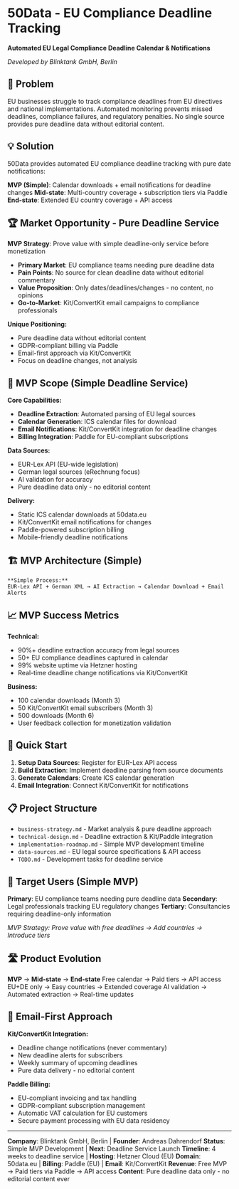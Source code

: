 # 50Data - EU Compliance Deadline Tracking

**Automated EU Legal Compliance Deadline Calendar & Notifications**

*Developed by Blinktank GmbH, Berlin*

## 🎯 Problem

EU businesses struggle to track compliance deadlines from EU directives and national implementations. Automated monitoring prevents missed deadlines, compliance failures, and regulatory penalties. No single source provides pure deadline data without editorial content.

## 💡 Solution

50Data provides automated EU compliance deadline tracking with pure date notifications:

**MVP (Simple)**: Calendar downloads + email notifications for deadline changes
**Mid-state**: Multi-country coverage + subscription tiers via Paddle
**End-state**: Extended EU country coverage + API access

## 🏆 Market Opportunity - Pure Deadline Service

**MVP Strategy**: Prove value with simple deadline-only service before monetization

- **Primary Market**: EU compliance teams needing pure deadline data
- **Pain Points**: No source for clean deadline data without editorial commentary
- **Value Proposition**: Only dates/deadlines/changes - no content, no opinions
- **Go-to-Market**: Kit/ConvertKit email campaigns to compliance professionals

**Unique Positioning:**
- Pure deadline data without editorial content
- GDPR-compliant billing via Paddle
- Email-first approach via Kit/ConvertKit
- Focus on deadline changes, not analysis

## 🚀 MVP Scope (Simple Deadline Service)

**Core Capabilities:**
- **Deadline Extraction**: Automated parsing of EU legal sources
- **Calendar Generation**: ICS calendar files for download
- **Email Notifications**: Kit/ConvertKit integration for deadline changes
- **Billing Integration**: Paddle for EU-compliant subscriptions

**Data Sources:**
- EUR-Lex API (EU-wide legislation)
- German legal sources (eRechnung focus)
- AI validation for accuracy
- Pure deadline data only - no editorial content

**Delivery:**
- Static ICS calendar downloads at 50data.eu
- Kit/ConvertKit email notifications for changes
- Paddle-powered subscription billing
- Mobile-friendly deadline notifications

## 🏗️ MVP Architecture (Simple)

```
**Simple Process:**
EUR-Lex API + German XML → AI Extraction → Calendar Download + Email Alerts
```

## 📈 MVP Success Metrics

**Technical:**
- 90%+ deadline extraction accuracy from legal sources
- 50+ EU compliance deadlines captured in calendar
- 99% website uptime via Hetzner hosting
- Real-time deadline change notifications via Kit/ConvertKit

**Business:**
- 100 calendar downloads (Month 3)
- 50 Kit/ConvertKit email subscribers (Month 3)
- 500 downloads (Month 6)
- User feedback collection for monetization validation

## 🚦 Quick Start

1. **Setup Data Sources**: Register for EUR-Lex API access
2. **Build Extraction**: Implement deadline parsing from source documents
3. **Generate Calendars**: Create ICS calendar generation
4. **Email Integration**: Connect Kit/ConvertKit for notifications

## 📋 Project Structure

- `business-strategy.md` - Market analysis & pure deadline approach
- `technical-design.md` - Deadline extraction & Kit/Paddle integration
- `implementation-roadmap.md` - Simple MVP development timeline
- `data-sources.md` - EU legal source specifications & API access
- `TODO.md` - Development tasks for deadline service

## 🎯 Target Users (Simple MVP)

**Primary**: EU compliance teams needing pure deadline data
**Secondary**: Legal professionals tracking EU regulatory changes
**Tertiary**: Consultancies requiring deadline-only information

*MVP Strategy: Prove value with free deadlines → Add countries → Introduce tiers*

## 🛣️ Product Evolution

**MVP** → **Mid-state** → **End-state**
Free calendar → Paid tiers → API access
EU+DE only → Easy countries → Extended coverage
AI validation → Automated extraction → Real-time updates

## 📧 Email-First Approach

**Kit/ConvertKit Integration:**
- Deadline change notifications (never commentary)
- New deadline alerts for subscribers
- Weekly summary of upcoming deadlines
- Pure data delivery - no editorial content

**Paddle Billing:**
- EU-compliant invoicing and tax handling
- GDPR-compliant subscription management
- Automatic VAT calculation for EU customers
- Secure payment processing with EU data residency

---

**Company**: Blinktank GmbH, Berlin | **Founder**: Andreas Dahrendorf
**Status**: Simple MVP Development | **Next**: Deadline Service Launch
**Timeline**: 4 weeks to deadline service | **Hosting**: Hetzner Cloud (EU)
**Domain**: 50data.eu | **Billing**: Paddle (EU) | **Email**: Kit/ConvertKit
**Revenue**: Free MVP → Paid tiers via Paddle → API access
**Content**: Pure deadline data only - no editorial content ever